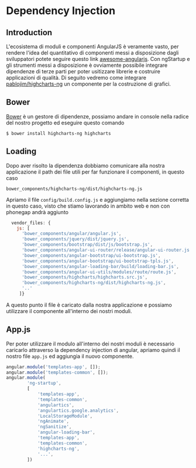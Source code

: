 # Dependency Injection

## Introduction
L'ecosistema di moduli e componenti AngularJS è veramente vasto, per rendere l'idea del quantitativo di componenti messi a disposizione dagli sviluppatori potete seguire questo link [awesome-angularjs](https://github.com/gianarb/awesome-angularjs).
Con ngStartup e gli strumenti messi a disposizione è ovviamente possibile integrare dipendenze di terze parti per poter usitizzare librerie e costruire applicazioni di qualità. Di seguito vedremo come integrare [pablojim/highcharts-ng](https://github.com/pablojim/highcharts-ng)
un componente per la costruzione di grafici.

## Bower
[Bower](http://bower.io) è un gestore di dipendenze, possiamo andare in console nella radice del nostro progetto ed eseguire questo comando

```
$ bower install highcharts-ng highcharts
```

## Loading
Dopo aver risolto la dipendenza dobbiamo comunicare alla nostra applicazione il path dei file utili per far funzionare il componenti, in questo caso
```
bower_components/highcharts-ng/dist/highcharts-ng.js
```

Apriamo il file `config/build.config.js` e aggiungiamo nella sezione corretta in questo caso, visto che stiamo lavorando in ambito web e non con phonegap andrà aggiunto
```javascript
  vendor_files: {
    js: [
      'bower_components/angular/angular.js',
      'bower_components/jquery/dist/jquery.js',
      'bower_components/bootstrap/dist/js/bootstrap.js',
      'bower_components/angular-ui-router/release/angular-ui-router.js',
      'bower_components/angular-bootstrap/ui-bootstrap.js',
      'bower_components/angular-bootstrap/ui-bootstrap-tpls.js',
      'bower_components/angular-loading-bar/build/loading-bar.js',
      'bower_components/angular-ui-utils/modules/route/route.js',
      'bower_components/highcharts/highcharts.src.js',
      'bower_components/highcharts-ng/dist/highcharts-ng.js',
      '..'
     ]}
```

A questo punto il file è caricato dalla nostra applicazione e possiamo utilizzare il componente all'interno dei nostri moduli.

## App.js
Per poter utilizzare il modulo all'interno dei nostri moduli è necessario caricarlo attraverso la dependency injection di angular, apriamo quindi il nostro file `app.js` ed aggiungia il nuovo componente.

```javascript
angular.module('templates-app', []);
angular.module('templates-common', []);
angular.module(
        'ng-startup',
        [
            'templates-app',
            'templates-common',
            'angulartics',
            'angulartics.google.analytics',
            'LocalStorageModule',
            'ngAnimate',
            'ngSanitize',
            'angular-loading-bar',
            'templates-app',
            'templates-common',
            'highcharts-ng',
            '...',
        ])
```

